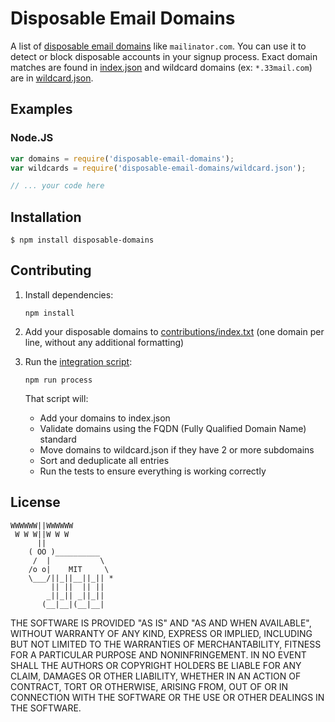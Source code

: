 # Disposable Email Domains


A list of [disposable email domains](http://en.wikipedia.org/wiki/Disposable_email_address) like `mailinator.com`. You can use it to detect or block disposable accounts in your signup process. Exact domain matches are found in [index.json](https://github.com/tompec/disposable-email-domains/blob/master/index.json) and wildcard domains (ex: `*.33mail.com`) are in [wildcard.json](https://github.com/tompec/disposable-email-domains/blob/master/wildcard.json).

## Examples

### Node.JS
```js
var domains = require('disposable-email-domains');
var wildcards = require('disposable-email-domains/wildcard.json');

// ... your code here
```

## Installation
  
```
$ npm install disposable-domains
```

## Contributing

1. Install dependencies:
   ```
   npm install
   ```

2. Add your disposable domains to [contributions/index.txt](https://github.com/tompec/disposable-email-domains/blob/master/contributions/index.txt) (one domain per line, without any additional formatting)

3. Run the [integration script](https://github.com/tompec/disposable-email-domains/blob/master/domain-manager.js):
   ```
   npm run process
   ```
   That script will:
   - Add your domains to index.json
   - Validate domains using the FQDN (Fully Qualified Domain Name) standard
   - Move domains to wildcard.json if they have 2 or more subdomains
   - Sort and deduplicate all entries
   - Run the tests to ensure everything is working correctly

## License

```
WWWWWW||WWWWWW
 W W W||W W W
      ||
    ( OO )__________
     /  |           \
    /o o|    MIT     \
    \___/||_||__||_|| *
         || ||  || ||
        _||_|| _||_||
       (__|__|(__|__|
```

THE SOFTWARE IS PROVIDED "AS IS" AND "AS AND WHEN AVAILABLE", WITHOUT WARRANTY OF ANY KIND, EXPRESS OR
IMPLIED, INCLUDING BUT NOT LIMITED TO THE WARRANTIES OF MERCHANTABILITY,
FITNESS FOR A PARTICULAR PURPOSE AND NONINFRINGEMENT.  IN NO EVENT SHALL THE
AUTHORS OR COPYRIGHT HOLDERS BE LIABLE FOR ANY CLAIM, DAMAGES OR OTHER
LIABILITY, WHETHER IN AN ACTION OF CONTRACT, TORT OR OTHERWISE, ARISING FROM,
OUT OF OR IN CONNECTION WITH THE SOFTWARE OR THE USE OR OTHER DEALINGS IN
THE SOFTWARE.
